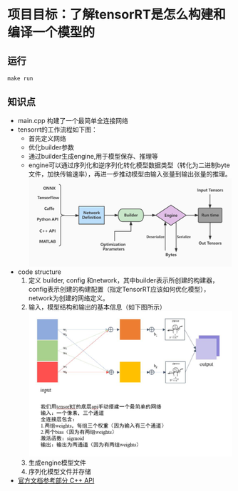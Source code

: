# 项目目标：了解tensorRT是怎么构建和编译一个模型的
## 运行
```
make run
```
## 知识点
- main.cpp 构建了一个最简单全连接网络
- tensorrt的工作流程如下图：
  - 首先定义网络
  - 优化builder参数
  - 通过builder生成engine,用于模型保存、推理等
  - engine可以通过序列化和逆序列化转化模型数据类型（转化为二进制byte文件，加快传输速率），再进一步推动模型由输入张量到输出张量的推理。![avatar](./figure/2.tensortr-workflow.jpg)
- code structure
   1. 定义 builder, config 和network，其中builder表示所创建的构建器，config表示创建的构建配置（指定TensorRT应该如何优化模型），network为创建的网络定义。
   2. 输入，模型结构和输出的基本信息（如下图所示）
   ![avatar](./figure/1.simple-fully-connected-network.jpg)
   1. 生成engine模型文件
   2. 序列化模型文件并存储
- [官方文档参考部分 C++ API](https://docs.nvidia.com/deeplearning/tensorrt/developer-guide/index.html#:~:text=the%20Polygraphy%20repository.-,3.%C2%A0The%20C%2B%2B%20API,-This%20chapter%20illustrates)